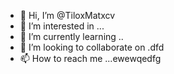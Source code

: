 - 👋 Hi, I’m @TiloxMatxcv
- 👀 I’m interested in ...
- 🌱 I’m currently learning ..
- 💞️ I’m looking to collaborate on .dfd
- 📫 How to reach me ...ewewqedfg

<!---k
TiloxMat/TiloxMat is a ✨ special ✨ repository because its `README.md` (this file) appears on your GitHub profile.
You can click the Preview link to take a look at your changes.
--->
